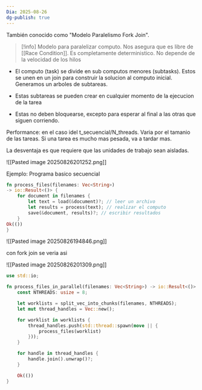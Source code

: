 ```yaml
---
Dia: 2025-08-26
dg-publish: true
---
```

También conocido como "Modelo Paralelismo Fork Join".

>[!info] Modelo para paralelizar computo. Nos asegura que es libre de [[Race Condition]]. Es completamente deterministico. No depende de la velocidad de los hilos

-  El computo (task) se divide en sub computos menores (subtasks). Estos se unen en un join para construir la solucion al computo inicial. Generamos un arboles de subtareas.

- Estas subtareas se pueden crear en cualquier momento de la ejecucion de la tarea 

- Estas no deben bloquearse, excepto para esperar al final a las otras que siguen corriendo.

Performance: en el caso idel t_secuencial/N_threads. Varia por el tamanio de las tareas. Si una tarea es mucho mas pesada, va a tardar mas.

La desventaja es que requiere que las unidades de trabajo sean aisladas.

![[Pasted image 20250826201252.png]]


Ejemplo: Programa basico secuencial 

```rust 
fn process_files(filenames: Vec<String>)
-> io::Result<()> {
	for document in filenames {
		let text = load(&document)?; // leer un archivo
		let results = process(text); // realizar el computo
		save(&document, results)?; // escribir resultados
	}
Ok(())
}
```

![[Pasted image 20250826194846.png]]

con fork join se veria asi 

![[Pasted image 20250826201309.png]]


```rust
use std::io;

fn process_files_in_parallel(filenames: Vec<String>) -> io::Result<()> {
    const NTHREADS: usize = 8;

    let worklists = split_vec_into_chunks(filenames, NTHREADS);
    let mut thread_handles = Vec::new();

    for worklist in worklists {
        thread_handles.push(std::thread::spawn(move || {
            process_files(worklist)
        }));
    }

    for handle in thread_handles {
        handle.join().unwrap()?; 
    }

    Ok(())
}

```